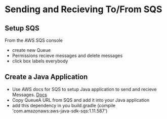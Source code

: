 # Sending and Recieving To/From SQS

## Setup SQS

From the AWS SQS console
- create new Queue
- Permissions recieve messages and delete messages
- click box labels everybody

## Create a Java Application
- Use AWS docs for SQS to setup Java application to send and recieve Messages.
[Docs](https://docs.aws.amazon.com/sdk-for-java/v1/developer-guide/examples-sqs-messages.html)
- Copy QueueA URL from SQS and add it into your Java application
- add this dependency in you build.gradle (compile 'com.amazonaws:aws-java-sdk-sqs:1.11.587')

